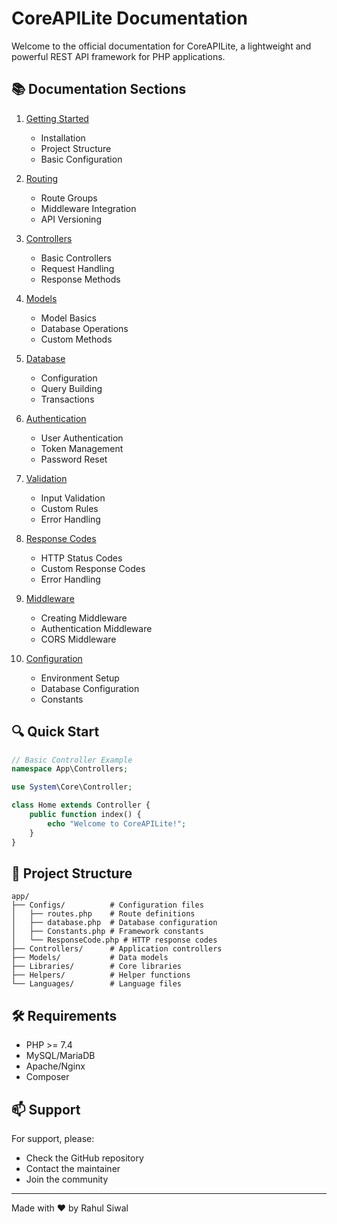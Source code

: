 # CoreAPILite Documentation

Welcome to the official documentation for CoreAPILite, a lightweight and powerful REST API framework for PHP applications.

## 📚 Documentation Sections

1. [Getting Started](getting-started/README.md)
   - Installation
   - Project Structure
   - Basic Configuration

2. [Routing](routing/README.md)
   - Route Groups
   - Middleware Integration
   - API Versioning

3. [Controllers](controllers/README.md)
   - Basic Controllers
   - Request Handling
   - Response Methods

4. [Models](models/README.md)
   - Model Basics
   - Database Operations
   - Custom Methods

5. [Database](database/README.md)
   - Configuration
   - Query Building
   - Transactions

6. [Authentication](authentication/README.md)
   - User Authentication
   - Token Management
   - Password Reset

7. [Validation](validation/README.md)
   - Input Validation
   - Custom Rules
   - Error Handling

8. [Response Codes](response-codes/README.md)
   - HTTP Status Codes
   - Custom Response Codes
   - Error Handling

9. [Middleware](middleware/README.md)
   - Creating Middleware
   - Authentication Middleware
   - CORS Middleware

10. [Configuration](configuration/README.md)
    - Environment Setup
    - Database Configuration
    - Constants

## 🔍 Quick Start

```php
// Basic Controller Example
namespace App\Controllers;

use System\Core\Controller;

class Home extends Controller {
    public function index() {
        echo "Welcome to CoreAPILite!";
    }
}
```

## 📝 Project Structure

```
app/
├── Configs/          # Configuration files
│   ├── routes.php    # Route definitions
│   ├── database.php  # Database configuration
│   ├── Constants.php # Framework constants
│   └── ResponseCode.php # HTTP response codes
├── Controllers/      # Application controllers
├── Models/           # Data models
├── Libraries/        # Core libraries
├── Helpers/          # Helper functions
└── Languages/        # Language files
```

## 🛠 Requirements

- PHP >= 7.4
- MySQL/MariaDB
- Apache/Nginx
- Composer

## 📫 Support

For support, please:
- Check the GitHub repository
- Contact the maintainer
- Join the community

---

Made with ❤️ by Rahul Siwal 